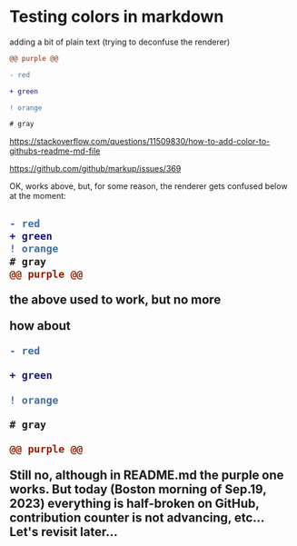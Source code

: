 # Testing colors in markdown

adding a bit of plain text (trying to deconfuse the renderer)

```diff
@@ purple @@
```

```diff
- red
```

```diff
+ green
```

```diff
! orange
```

```diff
# gray
```

https://stackoverflow.com/questions/11509830/how-to-add-color-to-githubs-readme-md-file

https://github.com/github/markup/issues/369

OK, works above, but, for some reason, the renderer gets confused below at the moment:

<h2>

```diff
- red
+ green
! orange
# gray
@@ purple @@
```

the above used to work, but no more

how about

```diff
- red
```

```diff
+ green
```

```diff
! orange
```

```diff
# gray
```

```diff
@@ purple @@
```

Still no, although in README.md the purple one works. But today (Boston morning of Sep.19, 2023) everything is half-broken on GitHub,
contribution counter is not advancing, etc... Let's revisit later...
